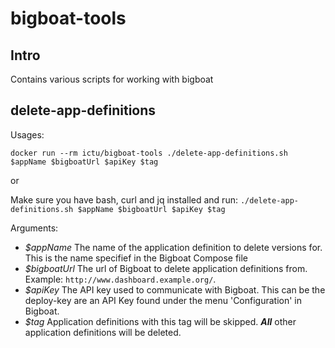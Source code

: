 # bigboat-tools

## Intro

Contains various scripts for working with bigboat

## delete-app-definitions

Usages:

`docker run --rm ictu/bigboat-tools ./delete-app-definitions.sh $appName $bigboatUrl $apiKey $tag`

or

Make sure you have bash, curl and jq installed and run: `./delete-app-definitions.sh $appName $bigboatUrl $apiKey $tag`

Arguments:

* _$appName_ The name of the application definition to delete versions for. This is the name specifief in the Bigboat Compose file
* _$bigboatUrl_ The url of Bigboat to delete application definitions from. Example: `http://www.dashboard.example.org/`.
* _$apiKey_ The API key used to communicate with Bigboat. This can be the deploy-key are an API Key found under the menu 'Configuration' in Bigboat.
* _$tag_ Application definitions with this tag will be skipped. **_All_** other application definitions will be deleted.